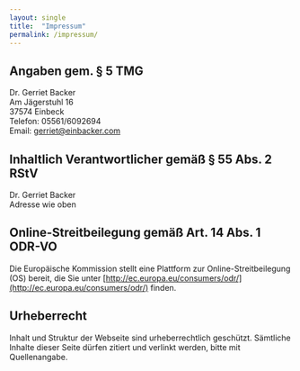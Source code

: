 ```yaml
---
layout: single
title:  "Impressum"
permalink: /impressum/
---
```


## Angaben gem. § 5 TMG

Dr. Gerriet Backer<br>
Am Jägerstuhl 16<br>
37574 Einbeck<br>
Telefon: 05561/6092694<br>
Email: [gerriet@einbacker.com](mailto:gerriet@einbacker.com)

## Inhaltlich Verantwortlicher gemäß § 55 Abs. 2 RStV
Dr. Gerriet Backer<br>
Adresse wie oben

## Online-Streitbeilegung gemäß Art. 14 Abs. 1 ODR-VO

Die Europäische Kommission stellt eine Plattform zur Online-Streitbeilegung (OS) bereit, die Sie unter [http://ec.europa.eu/consumers/odr/](http://ec.europa.eu/consumers/odr/) finden.

## Urheberrecht
Inhalt und Struktur der Webseite sind urheberrechtlich geschützt. Sämtliche Inhalte dieser Seite dürfen zitiert und verlinkt werden, bitte mit Quellenangabe.
